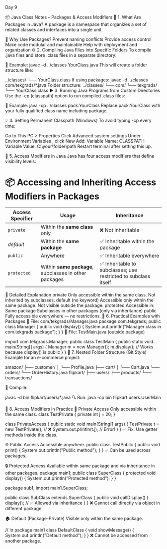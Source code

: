 Day 9

📦 Java Class Notes – Packages & Access Modifiers
🧩 1. What Are Packages in Java?
A package is a namespace that organizes a set of related classes and interfaces into a single unit.

🎯 Why Use Packages?
Prevent naming conflicts
Provide access control
Make code modular and maintainable
Help with deployment and organization
⚙️ 2. Compiling Java Files into Specific Folders
To compile .java files and store .class files in a separate directory:

🔧 Example:
javac -d ../classes YourClass.java
This will create a folder structure like:

../classes/
└── YourClass.class
If using packages:
javac -d ../classes com/tekgrads/*.java
Folder structure:
../classes/
└── com/
    └── tekgrads/
        └── YourClass.class
▶️ 3. Running Java Programs from Custom Directories
Use the -cp (classpath) option to run compiled .class files:

🔧 Example:
java -cp ../classes pack.YourClass
Replace pack.YourClass with your fully qualified class name including package. 

💡 4. Setting Permanent Classpath (Windows)
To avoid typing -cp every time:

Go to This PC > Properties
Click Advanced system settings
Under Environment Variables , click New
Add:
Variable Name: CLASSPATH
Variable Value: C:\your\folder\path
Restart terminal after setting this up.

🔐 5. Access Modifiers in Java
Java has four access modifiers that define visibility levels:

# 📦 Accessing and Inheriting Access Modifiers in Packages

| Access Specifier | Usage                                                 | Inheritance                                                    |
| ---------------- | ----------------------------------------------------- | -------------------------------------------------------------- |
| `private`        | Within the **same class** only                        | ❌ Not inheritable                                              |
| *default*        | Within the **same package**                           | ✅ Inheritable within the package                               |
| `public`         | Anywhere                                              | ✅ Inheritable everywhere                                       |
| `protected`      | Within **same package**, subclasses in other packages | ✅ Inheritable to subclasses; use restricted to subclass itself |


📝 Detailed Explanation
private
Only accessible within the same class.
Not inherited by subclasses.
default (no keyword)
Accessible only within the same package.
Not visible outside the package.
protected
Accessible in:
Same package
Subclasses in other packages (only via inheritance)
public
Fully accessible everywhere — no restrictions.
📁 6. Practical Examples with Packages
📄 File: com/tekgrads/Manager.java
package com.tekgrads;
public class Manager {
    public void display() {
        System.out.println("Manager class in com.tekgrads package");
    }
}
📄 File: TestMain.java (outside package)

import com.tekgrads.Manager;
public class TestMain {
    public static void main(String[] args) {
        Manager m = new Manager();
        m.display(); // Works because display() is public
    }
}
📂 7. Nested Folder Structure (Git Style)
Example for an e-commerce project:

amazon/
├── customer/
│   └── Profile.java
├── cart/
│   └── Cart.java
└── orders/
    └── OrderHistory.java
flipkart/
├── users/
├── products/
└── transactions/

🔧 Compile:

javac -d bin flipkart/users/*.java
🔍 Run:
java -cp bin flipkart.users.UserMain

🧪 8. Access Modifiers in Practice
📌 Private Access
Only accessible within the same class.
class TestPrivate {
    private int j = 20;
}

class PrivateAccess {
    public static void main(String[] args) {
        TestPrivate t = new TestPrivate();
        // ❌ System.out.println(t.j); // Error!
    }
}
✅ Fix: Use getter methods inside the class.

🌐 Public Access
Accessible anywhere.
public class TestPublic {
    public void print() {
        System.out.println("Public method");
    }
}
✅ Can be used across packages.

🔒 Protected Access
Available within same package and via inheritance in other packages.
package main1;
public class SuperClass {
    protected void display() {
        System.out.println("Protected method");
    }
}

package sub1;
import main1.SuperClass;

public class SubClass extends SuperClass {
    public void callDisplay() {
        display(); // ✅ Allowed via inheritance
    }
}
❌ Cannot call directly via object in different package.

🏠 Default (Package-Private)
Visible only within the same package.

// In package main1
class DefaultClass {
    void showMessage() {
        System.out.println("Default method");
    }
}
❌ Cannot be accessed from another package.

